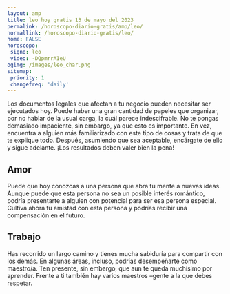 ```yaml
---
layout: amp
title: leo hoy gratis 13 de mayo del 2023 
permalink: /horoscopo-diario-gratis/amp/leo/
normallink: /horoscopo-diario-gratis/leo/
home: FALSE
horoscopo:
 signo: leo
 video: -DQpmrrAIeU
ogimg: /images/leo_char.png
sitemap:
 priority: 1
 changefreq: 'daily'
---
```



Los documentos legales que afectan a tu negocio pueden necesitar ser ejecutados hoy. Puede haber una gran cantidad de papeles que organizar, por no hablar de la usual carga, la cuál parece indescifrable. No te pongas demasiado impaciente, sin embargo, ya que esto es importante. En vez, encuentra a alguien más familiarizado con este tipo de cosas y trata de que te explique todo. Después, asumiendo que sea aceptable, encárgate de ello y sigue adelante. ¡Los resultados deben valer bien la pena!

## Amor

Puede que hoy conozcas a una persona que abra tu mente a nuevas ideas. Aunque puede que esta persona no sea un posible interés romántico, podría presentarte a alguien con potencial para ser esa persona especial. Cultiva ahora tu amistad con esta persona y podrías recibir una compensación en el futuro.

## Trabajo

Has recorrido un largo camino y tienes mucha sabiduría para compartir con los demás. En algunas áreas, incluso, podrías desempeñarte como maestro/a. Ten presente, sin embargo, que aun te queda muchísimo por aprender. Frente a ti también hay varios maestros –gente a la que debes respetar.